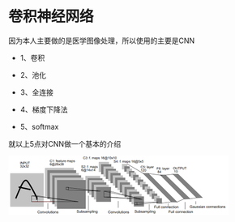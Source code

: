 # 卷积神经网络

 因为本人主要做的是医学图像处理，所以使用的主要是CNN

* 1、卷积

* 2、池化

* 3、全连接

* 4、梯度下降法

* 5、softmax

就以上5点对CNN做一个基本的介绍

![cnn](https://github.com/abbqboy/Sticker/blob/master/photo/cnn.png?raw=true)




